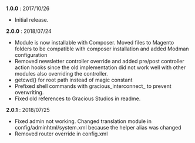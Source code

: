 **1.0.0** : 2017/10/26
- Initial release.

**2.0.0** : 2018/07/24
- Module is now installable with Composer. Moved files to Magento folders to be compatible with composer installation and added Modman configuration
- Removed newsletter controller override and added pre/post controller action hooks since the old implementation did not work well with other modules also overriding the controller.
- getcwd() for root path instead of magic constant
- Prefixed shell commands with gracious_interconnect_ to prevent overwriting.
- Fixed old references to Gracious Studios in readme.

**2.0.1** : 2018/07/25
- Fixed admin not working. Changed translation module in config/adminhtml/system.xml because the helper alias was changed
- Removed router override in config.xml
 